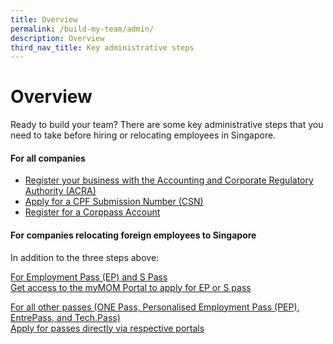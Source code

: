 ```yaml
---
title: Overview
permalink: /build-my-team/admin/
description: Overview
third_nav_title: Key administrative steps
---
```

# Overview

Ready to build your team?  There are some key administrative steps that you need to take before hiring or relocating employees in Singapore.

#### For all companies
* [Register your business with the Accounting and Corporate Regulatory Authority (ACRA)](/build-my-team/admin/all/)
* [Apply for a CPF Submission Number (CSN)](/build-my-team/admin/all/)
* [Register for a Corppass Account](/build-my-team/admin/all/)

#### For companies relocating foreign employees to Singapore
In addition to the three steps above:

<u> For Employment Pass (EP) and S Pass</u>[
<br>Get access to the myMOM Portal to apply for EP or S pass ](/build-my-team/admin/relocate/)

<u>For all other passes (ONE Pass, Personalised Employment Pass (PEP), EntrePass, and Tech.Pass)</u>
<br>[Apply for passes directly via respective portals](/build-my-team/admin/relocate/)